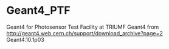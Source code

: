 # Geant4_PTF
Geant4 for Photosensor Test Facility at TRIUMF
Geant4 from http://geant4.web.cern.ch/support/download_archive?page=2 
Geant4.10.1p03
